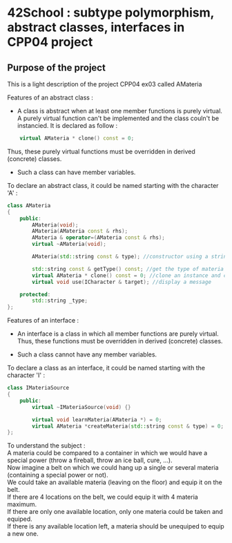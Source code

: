 # 42School : subtype polymorphism, abstract classes, interfaces in CPP04 project

## Purpose of the project
This is a light description of the project CPP04 ex03 called AMateria

Features of an abstract class :
  - A class is abstract when at least one member functions is purely virtual.
  A purely virtual function can't be implemented and the class couln't be instancied.
  It is declared as follow :
```C++
	virtual AMateria * clone() const = 0;
```
  Thus, these purely virtual functions must be overridden in derived (concrete) classes.
  - Such a class can have member variables.

To declare an abstract class, it could be named starting with the character 'A' :
```C++
class AMateria
{
	public:
		AMateria(void);
		AMateria(AMateria const & rhs);
		AMateria & operator=(AMateria const & rhs);
		virtual ~AMateria(void);

		AMateria(std::string const & type); //constructor using a string to define the type of the created instance 

		std::string const & getType() const; //get the type of materia object
		virtual AMateria * clone() const = 0; //clone an instance and create an instance of same type
		virtual void use(ICharacter & target); //display a message

	protected:
		std::string _type;
};
```


Features of an interface :
  - An interface is a class in which all member functions are purely virtual.
  Thus, these functions must be overridden in derived (concrete) classes.

  - Such a class cannot have any member variables.

To declare a class as an interface, it could be named starting with the character 'I' :
```C++
class IMateriaSource
{
	public:
		virtual ~IMateriaSource(void) {}

		virtual void learnMateria(AMateria *) = 0;
		virtual AMateria *createMateria(std::string const & type) = 0;
};
```

To understand the subject :<br>
A materia could be compared to a container in which we would have a special power (throw a fireball, throw an ice ball, cure, ...).<br>
Now imagine a belt on which we could hang up a single or several materia (containing a special power or not).<br>
We could take an available materia (leaving on the floor) and equip it on the belt.<br>
If there are 4 locations on the belt, we could equip it with 4 materia maximum.<br>
If there are only one available location, only one materia could be taken and equiped.<br>
If there is any available location left, a materia should be unequiped to equip a new one.<br>

